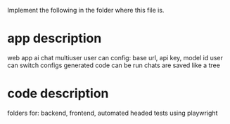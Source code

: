 Implement the following in the folder where this file is.

# app description

web app
ai chat
multiuser
user can config: base url, api key, model id
user can switch configs
generated code can be run
chats are saved like a tree

# code description

folders for: backend, frontend, automated headed tests using playwright
